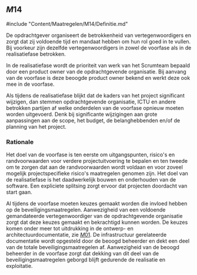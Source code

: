 ## $M14$

#include "Content/Maatregelen/M14/Definitie.md"

De opdrachtgever organiseert de betrokkenheid van vertegenwoordigers en zorgt dat zij voldoende tijd en mandaat hebben om hun rol goed in te vullen. Bij voorkeur zijn dezelfde vertegenwoordigers in zowel de voorfase als in de realisatiefase betrokken.

In de realisatiefase wordt de prioriteit van werk van het Scrumteam bepaald door een product owner van de opdrachtgevende organisatie. Bij aanvang van de voorfase is deze beoogde product owner bekend en werkt deze ook mee in de voorfase.

Als tijdens de realisatiefase blijkt dat de kaders van het project significant wijzigen, dan stemmen opdrachtgevende organisatie, ICTU en andere betrokken partijen af welke onderdelen van de voorfase opnieuw moeten worden uitgevoerd. Denk bij significante wijzigingen aan grote aanpassingen aan de scope, het budget, de belanghebbenden en/of de planning van het project.

### Rationale

Het doel van de voorfase is ten eerste om uitgangspunten, risico's en randvoorwaarden voor verdere projectuitvoering te bepalen en ten tweede om te zorgen dat aan de randvoorwaarden wordt voldaan en voor zoveel mogelijk projectspecifieke risico's maatregelen genomen zijn. Het doel van de realisatiefase is het daadwerkelijk bouwen en onderhouden van de software. Een expliciete splitsing zorgt ervoor dat projecten doordacht van start gaan.

Al tijdens de voorfase moeten keuzes gemaakt worden die invloed hebben op de beveiligingsmaatregelen. Aanwezigheid van een voldoende gemandateerde vertegenwoordiger van de opdrachtgevende organisatie zorgt dat deze keuzes gemaakt en bekrachtigd kunnen worden. De keuzes komen onder meer tot uitdrukking in de ontwerp- en architectuurdocumentatie, zie [$M01$](#m01). De infrastructuur gerelateerde documentatie wordt opgesteld door de beoogd beheerder en dekt een deel van de totale beveiligingsmaatregelen af. Aanwezigheid van de beoogd beheerder in de voorfase zorgt dat dekking van dit deel van de beveiligingsmaatregelen geborgd blijft gedurende de realisatie en exploitatie.

